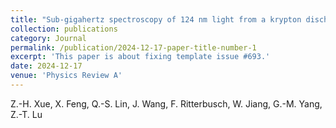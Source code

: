```yaml
---
title: "Sub-gigahertz spectroscopy of 124 nm light from a krypton discharge"
collection: publications
category: Journal
permalink: /publication/2024-12-17-paper-title-number-1
excerpt: 'This paper is about fixing template issue #693.'
date: 2024-12-17
venue: 'Physics Review A'
---
```


Z.-H. Xue, X. Feng, Q.-S. Lin, J. Wang, F. Ritterbusch, W. Jiang, G.-M. Yang, Z.-T. Lu
